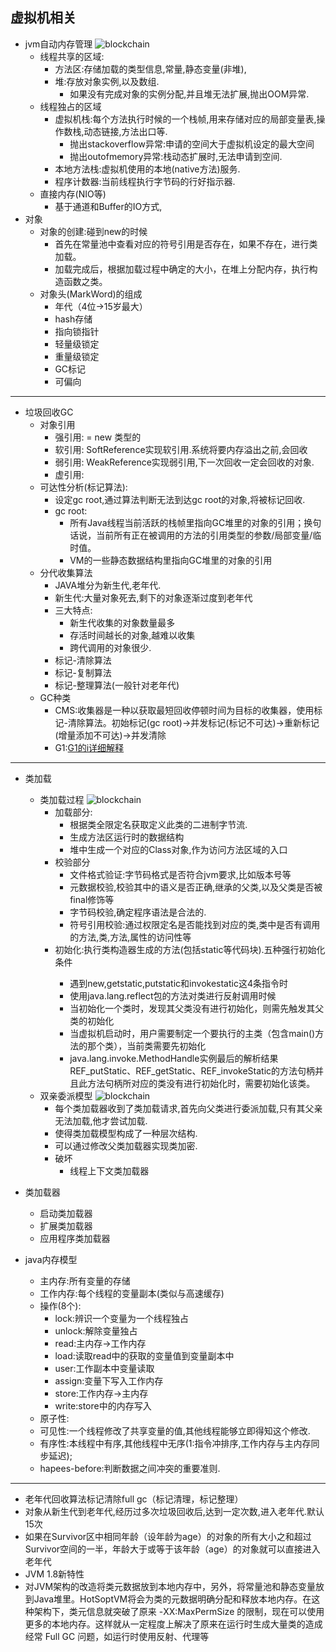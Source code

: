 ## 虚拟机相关
   - jvm自动内存管理
   ![blockchain](https://img2018.cnblogs.com/blog/1368768/201902/1368768-20190208123758382-331193994.png)
      - 线程共享的区域:
         - 方法区:存储加载的类型信息,常量,静态变量(非堆),
         - 堆:存放对象实例,以及数组.
            - 如果没有完成对象的实例分配,并且堆无法扩展,抛出OOM异常.
      - 线程独占的区域
         - 虚拟机栈:每个方法执行时候的一个栈帧,用来存储对应的局部变量表,操作数栈,动态链接,方法出口等.
            - 抛出stackoverflow异常:申请的空间大于虚拟机设定的最大空间
            - 抛出outofmemory异常:栈动态扩展时,无法申请到空间.
         - 本地方法栈:虚拟机使用的本地(native方法)服务.
         - 程序计数器:当前线程执行字节码的行好指示器.
      - 直接内存(NIO等)
         - 基于通道和Buffer的IO方式,
   - 对象
      - 对象的创建:碰到new的时候
         - 首先在常量池中查看对应的符号引用是否存在，如果不存在，进行类加载。
         - 加载完成后，根据加载过程中确定的大小，在堆上分配内存，执行构造函数之类。
      - 对象头(MarkWord)的组成
         - 年代（4位->15岁最大）
         - hash存储
         - 指向锁指针
         - 轻量级锁定
         - 重量级锁定
         - GC标记
         - 可偏向
---
   - 垃圾回收GC
      - 对象引用
         - 强引用: = new 类型的
         - 软引用: SoftReference实现软引用.系统将要内存溢出之前,会回收
         - 弱引用: WeakReference实现弱引用,下一次回收一定会回收的对象.
         - 虚引用: 
      - 可达性分析(标记算法):
         - 设定gc root,通过算法判断无法到达gc root的对象,将被标记回收.
         - gc root:
            - 所有Java线程当前活跃的栈帧里指向GC堆里的对象的引用；换句话说，当前所有正在被调用的方法的引用类型的参数/局部变量/临时值。
            - VM的一些静态数据结构里指向GC堆里的对象的引用
      - 分代收集算法
         - JAVA堆分为新生代,老年代.
         - 新生代:大量对象死去,剩下的对象逐渐过度到老年代
         - 三大特点:
            - 新生代收集的对象数量最多
            - 存活时间越长的对象,越难以收集
            - 跨代调用的对象很少.
         - 标记-清除算法
         - 标记-复制算法 
         - 标记-整理算法(一般针对老年代)
      - GC种类
         - CMS:收集器是一种以获取最短回收停顿时间为目标的收集器，使用标记-清除算法。初始标记(gc root)->并发标记(标记不可达)->重新标记(增量添加不可达)->并发清除
         - G1:[G1的i详细解释](https://blog.csdn.net/coderlius/article/details/79272773?utm_medium=distribute.pc_relevant.none-task-blog-baidujs_baidulandingword-1&spm=1001.2101.3001.4242)
---
   - 类加载
      - 类加载过程
      ![blockchain](https://upload-images.jianshu.io/upload_images/13202633-3cb11d1712a9efc9.png?imageMogr2/auto-orient/strip|imageView2/2/format/webp)
         - 加载部分:
            - 根据类全限定名获取定义此类的二进制字节流.
            - 生成方法区运行时的数据结构
            - 堆中生成一个对应的Class对象,作为访问方法区域的入口
         - 校验部分
            - 文件格式验证:字节码格式是否符合jvm要求,比如版本号等
            - 元数据校验,校验其中的语义是否正确,继承的父类,以及父类是否被final修饰等
            - 字节码校验,确定程序语法是合法的.
            - 符号引用校验:通过权限定名是否能找到对应的类,类中是否有调用的方法,类,方法,属性的访问性等
         - 初始化:执行类构造器生成的<client>方法(包括static等代码块).五种强行初始化条件
            - 遇到new,getstatic,putstatic和invokestatic这4条指令时
            - 使用java.lang.reflect包的方法对类进行反射调用时候
            - 当初始化一个类时，发现其父类没有进行初始化，则需先触发其父类的初始化
            - 当虚拟机启动时，用户需要制定一个要执行的主类（包含main()方法的那个类），当前类需要先初始化
            - java.lang.invoke.MethodHandle实例最后的解析结果REF_putStatic、REF_getStatic、REF_invokeStatic的方法句柄并且此方法句柄所对应的类没有进行初始化时，需要初始化该类。
      - 双亲委派模型
      ![blockchain](https://upload-images.jianshu.io/upload_images/13202633-4c819649aebff4df.png?imageMogr2/auto-orient/strip|imageView2/2/w/590/format/webp)
         - 每个类加载器收到了类加载请求,首先向父类进行委派加载,只有其父亲无法加载,他才尝试加载.
         - 使得类加载模型构成了一种层次结构.
         - 可以通过修改父类加载器实现类加密.
         - 破坏
            - 线程上下文类加载器
            
   - 类加载器
      - 启动类加载器
      - 扩展类加载器
      - 应用程序类加载器
   - java内存模型
      - 主内存:所有变量的存储
      - 工作内存:每个线程的变量副本(类似与高速缓存)
      - 操作(8个):
         - lock:辨识一个变量为一个线程独占
         - unlock:解除变量独占
         - read:主内存->工作内存
         - load:读取read中的获取的变量值到变量副本中
         - user:工作副本中变量读取
         - assign:变量下写入工作内存
         - store:工作内存->主内存
         - write:store中的内存写入
      - 原子性:
      - 可见性:一个线程修改了共享变量的值,其他线程能够立即得知这个修改.
      - 有序性:本线程中有序,其他线程中无序(1:指令冲排序,工作内存与主内存同步延迟);
      - hapees-before:判断数据之间冲突的重要准则.
---
   - 老年代回收算法标记清除full gc（标记清理，标记整理）
   - 对象从新生代到老年代,经历过多次垃圾回收后,达到一定次数,进入老年代.默认15次
   - 如果在Survivor区中相同年龄（设年龄为age）的对象的所有大小之和超过Survivor空间的一半，年龄大于或等于该年龄（age）的对象就可以直接进入老年代
   - JVM 1.8新特性
   - 对JVM架构的改造将类元数据放到本地内存中，另外，将常量池和静态变量放到Java堆里。HotSoptVM将会为类的元数据明确分配和释放本地内存。在这种架构下，类元信息就突破了原来 -XX:MaxPermSize 的限制，现在可以使用更多的本地内存。这样就从一定程度上解决了原来在运行时生成大量类的造成经常 Full GC 问题，如运行时使用反射、代理等
